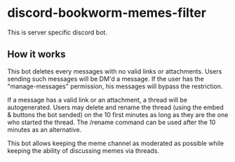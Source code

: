 # discord-bookworm-memes-filter

This is server specific discord bot.

## How it works

This bot deletes every messages with no valid links or attachments. Users sending such messages will be DM'd a message.
If the user has the "manage-messages" permission, his messages will bypass the restriction.

If a message has a valid link or an attachment, a thread will be autogenerated.
Users may delete and rename the thread (using the embed & buttons the bot sended) on the 10 first minutes as long as they are the one who started the thread.
The /rename command can be used after the 10 minutes as an alternative.

This bot allows keeping the meme channel as moderated as possible while keeping the ability of discussing memes via threads.
